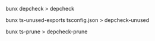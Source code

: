 bunx depcheck > depcheck

bunx ts-unused-exports tsconfig.json > depcheck-unused

bunx ts-prune > depcheck-prune